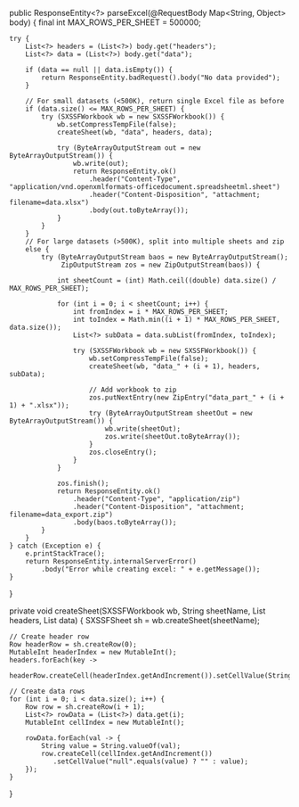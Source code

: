public ResponseEntity<?> parseExcel(@RequestBody Map<String, Object> body) {
    final int MAX_ROWS_PER_SHEET = 500000;
    
    try {
        List<?> headers = (List<?>) body.get("headers");
        List<?> data = (List<?>) body.get("data");
        
        if (data == null || data.isEmpty()) {
            return ResponseEntity.badRequest().body("No data provided");
        }

        // For small datasets (<500K), return single Excel file as before
        if (data.size() <= MAX_ROWS_PER_SHEET) {
            try (SXSSFWorkbook wb = new SXSSFWorkbook()) {
                wb.setCompressTempFile(false);
                createSheet(wb, "data", headers, data);
                
                try (ByteArrayOutputStream out = new ByteArrayOutputStream()) {
                    wb.write(out);
                    return ResponseEntity.ok()
                        .header("Content-Type", "application/vnd.openxmlformats-officedocument.spreadsheetml.sheet")
                        .header("Content-Disposition", "attachment; filename=data.xlsx")
                        .body(out.toByteArray());
                }
            }
        } 
        // For large datasets (>500K), split into multiple sheets and zip
        else {
            try (ByteArrayOutputStream baos = new ByteArrayOutputStream();
                 ZipOutputStream zos = new ZipOutputStream(baos)) {
                
                int sheetCount = (int) Math.ceil((double) data.size() / MAX_ROWS_PER_SHEET);
                
                for (int i = 0; i < sheetCount; i++) {
                    int fromIndex = i * MAX_ROWS_PER_SHEET;
                    int toIndex = Math.min((i + 1) * MAX_ROWS_PER_SHEET, data.size());
                    List<?> subData = data.subList(fromIndex, toIndex);
                    
                    try (SXSSFWorkbook wb = new SXSSFWorkbook()) {
                        wb.setCompressTempFile(false);
                        createSheet(wb, "data_" + (i + 1), headers, subData);
                        
                        // Add workbook to zip
                        zos.putNextEntry(new ZipEntry("data_part_" + (i + 1) + ".xlsx"));
                        try (ByteArrayOutputStream sheetOut = new ByteArrayOutputStream()) {
                            wb.write(sheetOut);
                            zos.write(sheetOut.toByteArray());
                        }
                        zos.closeEntry();
                    }
                }
                
                zos.finish();
                return ResponseEntity.ok()
                    .header("Content-Type", "application/zip")
                    .header("Content-Disposition", "attachment; filename=data_export.zip")
                    .body(baos.toByteArray());
            }
        }
    } catch (Exception e) {
        e.printStackTrace();
        return ResponseEntity.internalServerError()
            .body("Error while creating excel: " + e.getMessage());
    }
}

private void createSheet(SXSSFWorkbook wb, String sheetName, List<?> headers, List<?> data) {
    SXSSFSheet sh = wb.createSheet(sheetName);
    
    // Create header row
    Row headerRow = sh.createRow(0);
    MutableInt headerIndex = new MutableInt();
    headers.forEach(key -> 
        headerRow.createCell(headerIndex.getAndIncrement()).setCellValue(String.valueOf(key)));
    
    // Create data rows
    for (int i = 0; i < data.size(); i++) {
        Row row = sh.createRow(i + 1);
        List<?> rowData = (List<?>) data.get(i);
        MutableInt cellIndex = new MutableInt();
        
        rowData.forEach(val -> {
            String value = String.valueOf(val);
            row.createCell(cellIndex.getAndIncrement())
               .setCellValue("null".equals(value) ? "" : value);
        });
    }
}
